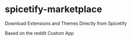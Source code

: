 # spicetify-marketplace
Download Extensions and Themes Directly from Spicetify

Based on the reddit Custom App